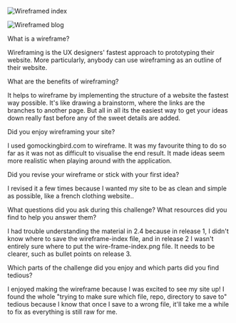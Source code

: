 ![Wireframed index](/imgs/wireframe-index.png)

![Wireframed blog](/imgs/wireframe-blog-index.png)


What is a wireframe?

Wireframing is the UX designers' fastest approach to prototyping their website. More particularly, anybody can use wireframing as an outline of their website.

What are the benefits of wireframing?

It helps to wireframe by implementing the structure of a website the fastest way possible. It's like drawing a brainstorm, where the links are the branches to another page. But all in all its the easiest way to get your ideas down really fast before any of the sweet details are added.

Did you enjoy wireframing your site?

I used gomockingbird.com to wireframe. It was my favourite thing to do so far as it was not as difficult to visualise the end result. It made ideas seem more realistic when playing around with the application.

Did you revise your wireframe or stick with your first idea?

I revised it a few times because I wanted my site to be as clean and simple as possible, like a french clothing website..

What questions did you ask during this challenge? What resources did you find to help you answer them?

I had trouble understanding the material in 2.4 because in release 1, I didn't know where to save the wireframe-index file, and in release 2 I wasn't entirely sure where to put the wire-frame-index.png file. It needs to be clearer, such as bullet points on release 3.

Which parts of the challenge did you enjoy and which parts did you find tedious?

I enjoyed making the wireframe because I was excited to see my site up! I found the whole "trying to make sure which file, repo, directory to save to" tedious because I know that once I save to a wrong file, it'll take me a while to fix as everything is still raw for me.